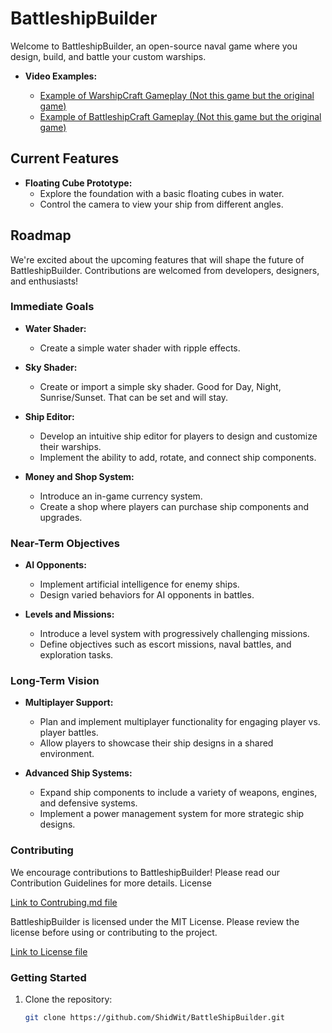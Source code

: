 # BattleshipBuilder

Welcome to BattleshipBuilder, an open-source naval game where you design, build, and battle your custom warships.

- **Video Examples:**

  - [Example of WarshipCraft Gameplay (Not this game but the original game)](https://www.youtube.com/watch?v=RAr3sP6g138)
  - [Example of BattleshipCraft Gameplay (Not this game but the original game)](https://www.youtube.com/watch?v=NuSnM1jPTEU)


## Current Features

- **Floating Cube Prototype:**
  - Explore the foundation with a basic floating cubes in water.
  - Control the camera to view your ship from different angles.

## Roadmap

We're excited about the upcoming features that will shape the future of BattleshipBuilder. Contributions are welcomed from developers, designers, and enthusiasts!

### Immediate Goals

- **Water Shader:**
  - Create a simple water shader with ripple effects.

- **Sky Shader:**
  - Create or import a simple sky shader. Good for Day, Night, Sunrise/Sunset. That can be set and will stay.

- **Ship Editor:**
  - Develop an intuitive ship editor for players to design and customize their warships.
  - Implement the ability to add, rotate, and connect ship components.

- **Money and Shop System:**
  - Introduce an in-game currency system.
  - Create a shop where players can purchase ship components and upgrades.

### Near-Term Objectives

- **AI Opponents:**
  - Implement artificial intelligence for enemy ships.
  - Design varied behaviors for AI opponents in battles.

- **Levels and Missions:**
  - Introduce a level system with progressively challenging missions.
  - Define objectives such as escort missions, naval battles, and exploration tasks.

### Long-Term Vision

- **Multiplayer Support:**
  - Plan and implement multiplayer functionality for engaging player vs. player battles.
  - Allow players to showcase their ship designs in a shared environment.

- **Advanced Ship Systems:**
  - Expand ship components to include a variety of weapons, engines, and defensive systems.
  - Implement a power management system for more strategic ship designs.

### Contributing

We encourage contributions to BattleshipBuilder! Please read our Contribution Guidelines for more details.
License

[Link to Contrubing.md file](https://github.com/ShidWit/BattleShipBuilder/blob/main/CONTRIBUTING.md)

BattleshipBuilder is licensed under the MIT License. Please review the license before using or contributing to the project.

[Link to License file](https://github.com/ShidWit/BattleShipBuilder/blob/main/LICENSE)

### Getting Started

1. Clone the repository:
   ```bash
   git clone https://github.com/ShidWit/BattleShipBuilder.git

